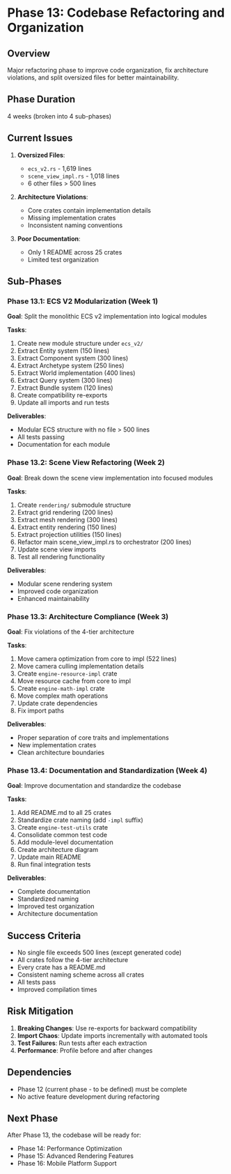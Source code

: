 # Phase 13: Codebase Refactoring and Organization

## Overview
Major refactoring phase to improve code organization, fix architecture violations, and split oversized files for better maintainability.

## Phase Duration
4 weeks (broken into 4 sub-phases)

## Current Issues
1. **Oversized Files**:
   - `ecs_v2.rs` - 1,619 lines
   - `scene_view_impl.rs` - 1,018 lines
   - 6 other files > 500 lines

2. **Architecture Violations**:
   - Core crates contain implementation details
   - Missing implementation crates
   - Inconsistent naming conventions

3. **Poor Documentation**:
   - Only 1 README across 25 crates
   - Limited test organization

## Sub-Phases

### Phase 13.1: ECS V2 Modularization (Week 1)
**Goal**: Split the monolithic ECS v2 implementation into logical modules

**Tasks**:
1. Create new module structure under `ecs_v2/`
2. Extract Entity system (150 lines)
3. Extract Component system (300 lines)
4. Extract Archetype system (250 lines)
5. Extract World implementation (400 lines)
6. Extract Query system (300 lines)
7. Extract Bundle system (120 lines)
8. Create compatibility re-exports
9. Update all imports and run tests

**Deliverables**:
- Modular ECS structure with no file > 500 lines
- All tests passing
- Documentation for each module

### Phase 13.2: Scene View Refactoring (Week 2)
**Goal**: Break down the scene view implementation into focused modules

**Tasks**:
1. Create `rendering/` submodule structure
2. Extract grid rendering (200 lines)
3. Extract mesh rendering (300 lines)
4. Extract entity rendering (150 lines)
5. Extract projection utilities (150 lines)
6. Refactor main scene_view_impl.rs to orchestrator (200 lines)
7. Update scene view imports
8. Test all rendering functionality

**Deliverables**:
- Modular scene rendering system
- Improved code organization
- Enhanced maintainability

### Phase 13.3: Architecture Compliance (Week 3)
**Goal**: Fix violations of the 4-tier architecture

**Tasks**:
1. Move camera optimization from core to impl (522 lines)
2. Move camera culling implementation details
3. Create `engine-resource-impl` crate
4. Move resource cache from core to impl
5. Create `engine-math-impl` crate
6. Move complex math operations
7. Update crate dependencies
8. Fix import paths

**Deliverables**:
- Proper separation of core traits and implementations
- New implementation crates
- Clean architecture boundaries

### Phase 13.4: Documentation and Standardization (Week 4)
**Goal**: Improve documentation and standardize the codebase

**Tasks**:
1. Add README.md to all 25 crates
2. Standardize crate naming (add `-impl` suffix)
3. Create `engine-test-utils` crate
4. Consolidate common test code
5. Add module-level documentation
6. Create architecture diagram
7. Update main README
8. Run final integration tests

**Deliverables**:
- Complete documentation
- Standardized naming
- Improved test organization
- Architecture documentation

## Success Criteria
- No single file exceeds 500 lines (except generated code)
- All crates follow the 4-tier architecture
- Every crate has a README.md
- Consistent naming scheme across all crates
- All tests pass
- Improved compilation times

## Risk Mitigation
1. **Breaking Changes**: Use re-exports for backward compatibility
2. **Import Chaos**: Update imports incrementally with automated tools
3. **Test Failures**: Run tests after each extraction
4. **Performance**: Profile before and after changes

## Dependencies
- Phase 12 (current phase - to be defined) must be complete
- No active feature development during refactoring

## Next Phase
After Phase 13, the codebase will be ready for:
- Phase 14: Performance Optimization
- Phase 15: Advanced Rendering Features
- Phase 16: Mobile Platform Support